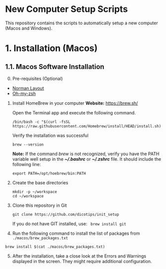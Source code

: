 # New Computer Setup Scripts
This repository contains the scripts to automatically setup a new computer (Macos and Windows).

# 1. Installation (Macos)

## 1.1. Macos Software Installation

0. Pre-requisites (Optional)
* [Norman Layout](https://normanlayout.info/)
* [Oh-my-zsh](https://ohmyz.sh/#install)

1. Install HomeBrew in your computer
   **Website:**  https://brew.sh/

    Open the Terminal app and execute the following command.

    ```
    /bin/bash -c "$(curl -fsSL https://raw.githubusercontent.com/Homebrew/install/HEAD/install.sh)"
    ```

    Verify the installation was successful
    ```
    brew --version
    ```

    **Note:** If the command *brew* is not recognized, verify you have the PATH variable well setup in the ***~/.bashrc*** or ***~/.zshrc*** file. It should include the following line:
    ```
    export PATH=/opt/hoebrew/bin:PATH
    ```

2. Create the base directories

    ```
    mkdir -p ~/workspace
    cd ~/workspace
    ```

3. Clone this repository in Git
    ```
    git clone https://github.com/dicotips/init_setup
    ```

    If you do not have GIT installed, use:  ``` brew install git```

4. Run the following command to install the list of packages from  ```./macos/brew_packages.txt```

```
brew install $(cat ./macos/brew_packages.txt)
```

5. After the installation, take a close look at the Errors and Warnings displayed in the screen. They might require additional configuration. 
